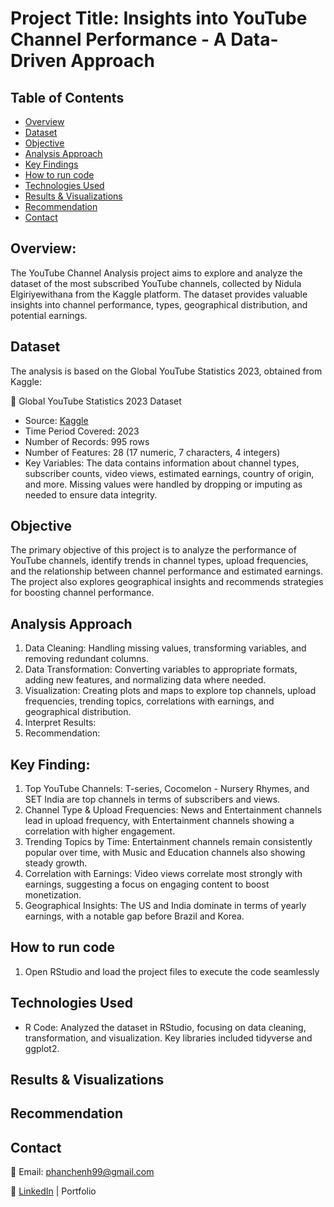 # Project Title: Insights into YouTube Channel Performance - A Data-Driven Approach

## Table of Contents
- [Overview](#overview)
- [Dataset](#dataset)
- [Objective](#objective)
- [Analysis Approach](#analysis-approach)
- [Key Findings](#key-findings)
- [How to run code](#how-to-run-code)
- [Technologies Used](#technologies-used)
- [Results & Visualizations](#results--visualizations)
- [Recommendation](#Recommendation)
- [Contact](#contact)

## Overview:

The YouTube Channel Analysis project aims to explore and analyze the dataset of the most subscribed YouTube channels, collected by Nidula Elgiriyewithana from the Kaggle platform. The dataset provides valuable insights into channel performance, types, geographical distribution, and potential earnings.

## Dataset

The analysis is based on the Global YouTube Statistics 2023, obtained from Kaggle:

🔗 Global YouTube Statistics 2023 Dataset
- Source: [Kaggle](https://www.kaggle.com/datasets/nelgiriyewithana/global-youtube-statistics-2023/data)
- Time Period Covered: 2023
- Number of Records: 995 rows
- Number of Features: 28 (17 numeric, 7 characters, 4 integers) 
- Key Variables: The data contains information about channel types, subscriber counts, video views, estimated earnings, country of origin, and more. Missing values were handled by dropping or imputing as needed to ensure data integrity.

## Objective

The primary objective of this project is to analyze the performance of YouTube channels, identify trends in channel types, upload frequencies, and the relationship between channel performance and estimated earnings. The project also explores geographical insights and recommends strategies for boosting channel performance.

## Analysis Approach

1. Data Cleaning: Handling missing values, transforming variables, and removing redundant columns.
2. Data Transformation: Converting variables to appropriate formats, adding new features, and normalizing data where needed.
3. Visualization: Creating plots and maps to explore top channels, upload frequencies, trending topics, correlations with earnings, and geographical distribution.
4. Interpret Results:
5. Recommendation:

## Key Finding: 
1. Top YouTube Channels: T-series, Cocomelon - Nursery Rhymes, and SET India are top channels in terms of subscribers and views.
2. Channel Type & Upload Frequencies: News and Entertainment channels lead in upload frequency, with Entertainment channels showing a correlation with higher engagement.
3. Trending Topics by Time: Entertainment channels remain consistently popular over time, with Music and Education channels also showing steady growth.
4. Correlation with Earnings: Video views correlate most strongly with earnings, suggesting a focus on engaging content to boost monetization.
5. Geographical Insights: The US and India dominate in terms of yearly earnings, with a notable gap before Brazil and Korea.

## How to run code
1. Open RStudio and load the project files to execute the code seamlessly

## Technologies Used
- R Code: Analyzed the dataset in RStudio, focusing on data cleaning, transformation, and visualization. Key libraries included tidyverse and ggplot2.

## Results & Visualizations

## Recommendation

## Contact

📧 Email: phanchenh99@gmail.com

🔗 [LinkedIn](https://www.linkedin.com/in/phan-chenh-6a7ba127a/) | Portfolio

